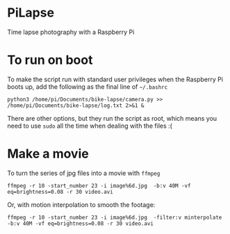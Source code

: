 # PiLapse
Time lapse photography with a Raspberry Pi

# To run on boot
To make the script run with standard user privileges when the Raspberry Pi boots up, add the following as the final line of `~/.bashrc`

`python3 /home/pi/Documents/bike-lapse/camera.py >> /home/pi/Documents/bike-lapse/log.txt 2>&1 &`

There are other options, but they run the script as root, which means you need to use `sudo` all the time when dealing with the files :(

# Make a movie
To turn the series of jpg files into a movie with `ffmpeg`

`ffmpeg -r 10 -start_number 23 -i image%6d.jpg  -b:v 40M -vf eq=brightness=0.08 -r 30 video.avi`

Or, with motion interpolation to smooth the footage:

`ffmpeg -r 10 -start_number 23 -i image%6d.jpg  -filter:v minterpolate -b:v 40M -vf eq=brightness=0.08 -r 30 video.avi`
